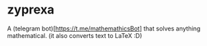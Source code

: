 # zyprexa

A (telegram bot)[https://t.me/mathemathicsBot] that solves anything mathematical. (it also converts text to LaTeX :D) 

